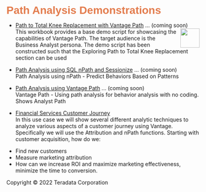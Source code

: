 <b style = 'font-size:28px;font-family:Arial;color:#E37C4D'>Path Analysis Demonstrations</b>
 
* [Path to Total Knee Replacement with Vantage Path](#) ... (coming soon)<img src="../UseCases/IndoorSensor/Knee_Replacement_Icon.jpg" style="float: right; margin-left: 10px; height: 50px; width: auto;" />
<br>This workbook provides a base demo script for showcasing the capabilities of Vantage Path. The target audience is the Business Analyst persona. The demo script has been constructed such that the Exploring Path to Total Knee Replacement section can be used</br>
 
* [Path Analysis using SQL nPath and Sessionize](#) ... (coming soon)
<br>Path Analysis using nPath - Predict Behaviors Based on Patterns</br>
 
* [Path Analysis using Vantage Path](#) ... (coming soon)
<br>Vantage Path - Using path analysis for behavior analysis with no coding.  Shows Analyst Path</br>
 
* [Financial Services Customer Journey](../UseCases/FSCustomerJourney/FSCustomerJourney.ipynb)
<br>In this use case we will show several different analytic techniques to analyze various aspects of a customer journey using Vantage. Specifically we will use the Attribution and nPath functions.  Starting with customer acquisition, how do we:
- Find new customers
- Measure marketing attribution
- How can we increase ROI and maximize marketing effectiveness, minimize the time to conversion.</br>
 

Copyright © 2022 Teradata Corporation
